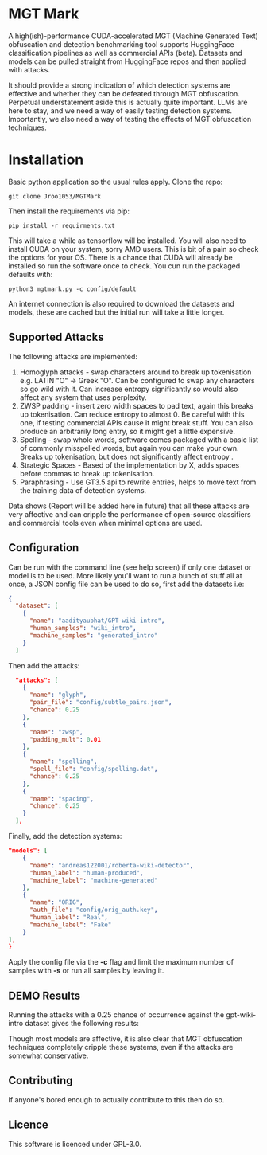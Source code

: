 # MGT Mark

A high(ish)-performance CUDA-accelerated MGT (Machine Generated Text) obfuscation and detection benchmarking tool supports HuggingFace classification pipelines as well as commercial APIs (beta). Datasets and models can be pulled straight from HuggingFace repos and then applied with attacks.

It should provide a strong indication of which detection systems are effective and whether they can be defeated through MGT obfuscation. Perpetual understatement aside this is actually quite important. LLMs are here to stay, and we need a way of easily testing detection systems. Importantly, we also need a way of testing the effects of MGT obfuscation techniques.

# Installation

Basic python application so the usual rules apply. Clone the repo:

```
git clone Jroo1053/MGTMark
```

Then install the requirements via pip:

```
pip install -r requirments.txt
```
This will take a while as tensorflow will be installed. You will also need to install CUDA on your system, sorry AMD users. This is bit of a pain so check the options for your OS. There is a chance that CUDA will already be installed so run the software once to check. You cun run the packaged defaults with:

```
python3 mgtmark.py -c config/default
```

An internet connection is also required to download the datasets and models, these are cached but the initial run will take a little longer.


## Supported Attacks

The following attacks are implemented:
1. Homoglyph attacks - swap characters around to break up tokenisation e.g. LATIN "O" -> Greek "O". Can be configured to swap any characters so go wild with it. Can increase entropy significantly so would also affect any system that uses perplexity.  
2. ZWSP padding - insert zero width spaces to pad text, again this breaks up tokenisation. Can reduce entropy to almost 0. Be careful with this one, if testing commercial APIs cause it might break stuff. You can also produce an arbitrarily long entry, so it might get a little expensive. 
3. Spelling - swap whole words, software comes packaged with a basic list of commonly misspelled words, but again you can make your own. Breaks up tokenisation, but does not significantly affect entropy . 
4. Strategic Spaces - Based of the implementation by X, adds spaces before commas to break up tokenisation.
5. Paraphrasing - Use GT3.5 api to rewrite entries, helps to move text from the training data of detection systems.


Data shows (Report will be added here in future) that all these attacks are very affective and can cripple the performance of open-source classifiers and commercial tools even when minimal options are used. 


## Configuration

Can be run with the command line (see help screen) if only one dataset or model is to be used. More likely you'll want to run a bunch of stuff all at once, a JSON config file can be used to do so, first add the datasets i.e:

```json
{
  "dataset": [
    {
      "name": "aadityaubhat/GPT-wiki-intro",
      "human_samples": "wiki_intro",
      "machine_samples": "generated_intro"
    }
  ]

```
Then add the attacks:

```json
  "attacks": [
    {
      "name": "glyph",
      "pair_file": "config/subtle_pairs.json",
      "chance": 0.25
    },
    {
      "name": "zwsp",
      "padding_mult": 0.01
    },
    {
      "name": "spelling",
      "spell_file": "config/spelling.dat",
      "chance": 0.25
    },
    {
      "name": "spacing",
      "chance": 0.25
    }
  ],
```

Finally, add the detection systems:
```json
"models": [
    {
      "name": "andreas122001/roberta-wiki-detector",
      "human_label": "human-produced",
      "machine_label": "machine-generated"
    },
    {
      "name": "ORIG",
      "auth_file": "config/orig_auth.key",
      "human_label": "Real",
      "machine_label": "Fake"
    }
],
}
```

Apply the config file via the **-c** flag and limit the maximum number of samples with **-s** or run all samples by leaving it.

## DEMO Results

Running the attacks with a 0.25 chance of occurrence against the gpt-wiki-intro dataset gives the following results:


Though most models are affective, it is also clear that MGT obfuscation techniques completely cripple these systems, even if the attacks are somewhat conservative. 


## Contributing

If anyone's bored enough to actually contribute to this then do so.

## Licence

This software is licenced under GPL-3.0.